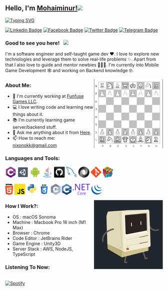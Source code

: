 ## Hello, I'm [Mohaiminur!](https://github.com/nixonok/)<img src="https://media.giphy.com/media/hvRJCLFzcasrR4ia7z/giphy.gif" width="25px">

[![Typing SVG](https://readme-typing-svg.herokuapp.com?size=24&vCenter=true&height=30&lines=Software+Engineer;Game+Developer;Certified+Scrum+Master;Book+Worm;Proud+Bangladeshi)](https://git.io/typing-svg)

[![Linkedin Badge](https://img.shields.io/badge/-LinkedIn-0e76a8?style=flat-square&logo=Linkedin&logoColor=white)](https://www.linkedin.com/in/nixonok)
[![Facebook Badge](https://img.shields.io/badge/Facebook-1877F2?style=flat-square&logo=facebook&logoColor=white)](https://www.facebook.com/NixonOk/)
[![Twitter Badge](https://img.shields.io/badge/-Twitter-00acee?style=flat-square&logo=Twitter&logoColor=white)](https://twitter.com/_nixonok)
[![Telegram Badge](https://img.shields.io/badge/-Telegram-0088cc?style=flat-square&logo=Telegram&logoColor=white)](https://t.me/nixonok1)

### Good to see you here! &nbsp; ![](https://visitor-badge.glitch.me/badge?page_id=nixonok.nixonok&style=flat-square&color=0088cc)

I'm a software engineer and self-taught game dev ❤️. I love to explore new technologies and leverage them to solve real-life problems ✨. Apart from that I also love to guide and mentor newbies 👨🏻‍💻. I'm currently into Mobile Game Development 🕸️ and working on Backend knowledge 🤓.

<img align="right" height="220" width="220" alt="" src="https://raw.githubusercontent.com/nixonok/nixonok/master/anims/chess.gif" />

### About Me:

- 🔬 I'm currently working at [Funfuse Games LLC]([https://ulka.games](https://funfusegames.com/)).
- 💻 I love writing code and learning new things about it.
- 📚 I’m currently learning game server/backend stuff.
- 💬 Ask me anything about it from [Here](https://github.com/nixonok/nixonok/issues).
- 📫 How to reach me: <a href="mailto: nixonokk@gmail.com">nixonokk@gmail.com</a>

### Languages and Tools:

<code><img title="C#" height="35" src="https://github.com/nixonok/nixonok/blob/master/images/cSharp.svg"></code>
<code><img title="Unity" height="35" src="https://github.com/nixonok/nixonok/blob/master/images/unity3d.svg"></code>
<code><img title="Android" height="35" src="https://github.com/nixonok/nixonok/blob/master/images/android.svg"></code>
<code><img title="Java" height="35" src="https://github.com/nixonok/nixonok/blob/master/images/java-original.svg"></code>
<code><img title="GitHub" height="35" src="https://github.com/nixonok/nixonok/blob/master/images/github.svg"></code>
<code><img title="MySQL" height="35" src="https://github.com/nixonok/nixonok/blob/master/images/mysql.svg"></code>
<code><img title="JSON" height="35" src="https://github.com/nixonok/nixonok/blob/master/images/json.svg"></code>
<code><img title="Git" height="35" src="https://github.com/nixonok/nixonok/blob/master/images/git-original.svg"></code>
<code><img title="Problem Solving" height="35" src="https://github.com/nixonok/nixonok/blob/master/images/problemSolving.png"></code>
</br></br>
<code><img title="HTML5" height="35" src="https://github.com/nixonok/nixonok/blob/master/images/html5.svg"></code>
<code><img title="JavaScript" height="35" src="https://github.com/nixonok/nixonok/blob/master/images/javascript.svg"></code>
<code><img title="TypeScript" height="35" src="https://github.com/nixonok/nixonok/blob/master/images/python-original.svg"></code>
<code><img title="NodeJS" height="35" src="https://github.com/nixonok/nixonok/blob/master/images/css.svg"></code>
<code><img title="C" height="35" src="https://github.com/nixonok/nixonok/blob/master/images/c.svg"></code>
<code><img title="C++" height="35" src="https://github.com/nixonok/nixonok/blob/master/images/cpp.svg"></code>
<code><img title=".NetCore" height="35" src="https://github.com/nixonok/nixonok/blob/master/images/dotnetcore.svg"></code>
<code><img title="AWS" height="35" src="https://github.com/nixonok/nixonok/blob/master/images/jquery-original.svg"></code>

<img align="right" height="220" width="220" alt="" src="https://raw.githubusercontent.com/nixonok/nixonok/master/anims/mac.gif" />

### How I Work?:

- OS : macOS Sonoma
- Machine : Macbook Pro 16 inch (M1 Max)
- Browser : Chrome
- Code Editor : JetBrains Rider
- Game Engine : Unity3D
- Server Stack : AWS, NodeJS, TypeScript

### Listening To Now:

&nbsp; <br> [![Spotify](https://novatorem.vercel.app/api/spotify)](https://open.spotify.com/user/31g7fqbykkpbylfgoewkj4zabs7a)
